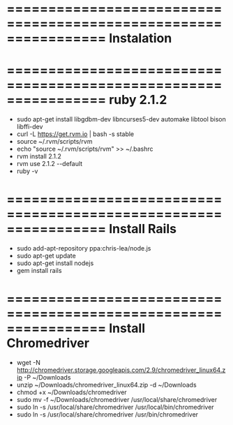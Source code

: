 ================================================================
Instalation
================================================================

================================================================
ruby 2.1.2
================================================================
* sudo apt-get install libgdbm-dev libncurses5-dev automake libtool bison libffi-dev
* curl -L https://get.rvm.io | bash -s stable
* source ~/.rvm/scripts/rvm
* echo "source ~/.rvm/scripts/rvm" >> ~/.bashrc
* rvm install 2.1.2
* rvm use 2.1.2 --default
* ruby -v

================================================================
Install Rails
================================================================
* sudo add-apt-repository ppa:chris-lea/node.js
* sudo apt-get update
* sudo apt-get install nodejs
* gem install rails

================================================================
Install Chromedriver
================================================================
- wget -N http://chromedriver.storage.googleapis.com/2.9/chromedriver_linux64.zip -P ~/Downloads
- unzip ~/Downloads/chromedriver_linux64.zip -d ~/Downloads
- chmod +x ~/Downloads/chromedriver
- sudo mv -f ~/Downloads/chromedriver /usr/local/share/chromedriver
- sudo ln -s /usr/local/share/chromedriver /usr/local/bin/chromedriver
- sudo ln -s /usr/local/share/chromedriver /usr/bin/chromedriver
